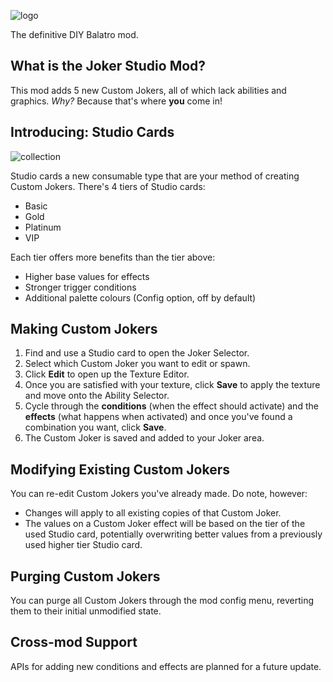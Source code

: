 ![logo](https://github.com/user-attachments/assets/cea75976-2de2-4d35-b7f0-f33a139c5a5a)

The definitive DIY Balatro mod.

## What is the Joker Studio Mod?
This mod adds 5 new Custom Jokers, all of which lack abilities and graphics. *Why?* Because that's where **you** come in!

## Introducing: Studio Cards
![collection](https://github.com/user-attachments/assets/8122a176-2867-4367-af1d-9eb06b62fcbd)

Studio cards a new consumable type that are your method of creating Custom Jokers.
There's 4 tiers of Studio cards:
- Basic
- Gold
- Platinum
- VIP

Each tier offers more benefits than the tier above:
- Higher base values for effects
- Stronger trigger conditions
- Additional palette colours (Config option, off by default)

## Making Custom Jokers
1. Find and use a Studio card to open the Joker Selector.
2. Select which Custom Joker you want to edit or spawn.
3. Click **Edit** to open up the Texture Editor.
4. Once you are satisfied with your texture, click **Save** to apply the texture and move onto the Ability Selector.
5. Cycle through the **conditions** (when the effect should activate) and the **effects** (what happens when activated) and once you've found a combination you want, click **Save**.
6. The Custom Joker is saved and added to your Joker area.

## Modifying Existing Custom Jokers
You can re-edit Custom Jokers you've already made. Do note, however:
- Changes will apply to all existing copies of that Custom Joker.
- The values on a Custom Joker effect will be based on the tier of the used Studio card, potentially overwriting better values from a previously used higher tier Studio card.

## Purging Custom Jokers
You can purge all Custom Jokers through the mod config menu, reverting them to their initial unmodified state.

## Cross-mod Support
APIs for adding new conditions and effects are planned for a future update.
